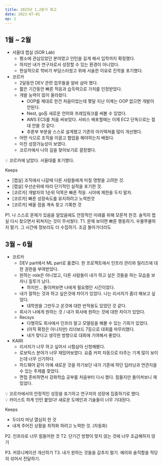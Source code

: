 ```yaml
---
title: 2023년 1,2분기 회고
date: 2023-07-01
ep: 1
---
```


## 1월 ~ 2월

- 서울대 랩실 (SOR Lab)
    - 평소에 관심있었던 분야였고 인턴을 길게 해서 입학까지 확정했다.
    - 하지만 내가 연구자로서 성장할 수 있는 환경이 아니었다.
    - 현실적으로 학비가 부담스러웠고 위에 서술한 이유로 진학을 포기했다.
- 코르카
    - 2달동안 DEV 관련 업무들을 알바 삼아 했다.
    - 짧은 기간동안 빠른 적응과 습득력으로 가치를 인정받았다.
    - 개발 능력이 많이 올라왔다.
        - OOP를 제대로 한건 처음이었는데 몇달 지난 이제는 OOP 없으면 개발이 안된다.
        - Nest, go등 새로운 언어와 프레임워크를 써볼 수 있었다.
        - AWS ECS를 처음 써보았다. 서비스 배포할때는 이제 EC2 단독으로는 절대 안쓸 것 같다.
        - 추론부 부분을 스스로 설계했고 기존의 아키텍쳐를 많이 개선했다.
    - 어떤 식으로 조직을 이끌고 협업을 해야하는지 배웠다.
    - 미친 성장가능성이 보였다.
    - 코르카에서 나의 길을 찾아보기로 결정했다.

<aside>
💡 코르카에 남았다. 서울대를 포기했다.
</aside>

Keeps
- [랩실] 조직에서 나갈때 다른 사람들에게 미칠 영향을 고려한 것.
- [랩실] 우선순위에 따라 단기적인 실적을 포기한 것.
- [코르카] 개발자의 1순위 덕목은 빠른 적응. 시야에 제한을 두지 말자.
- [코르카] 빠른 성장속도를 유지하려고 노력한것
- [코르카] 배울 점을 계속 찾고 기록한 것

P1. 나 스스로 문제가 있음을 알았음에도 안정적인 미래를 위해 모른척 한것. 솔직히 랩실 다시 찾으면서 뒤쳐지는 것이 무서웠다.
T1. 문제 보이면 빠른 행동하기. 우물쭈물하지 말기. 그 시간에 정보라도 더 수집하기. 조금 돌아가더라도 

## 3월 ~ 6월

- 코르카
    - DEV part에서 ML part로 옮겼다. 한 프로젝트에서 인프라 관리와 릴리즈에 대한 권한을 부여받았다.
    - 원하는 role은 아니었고, 다른 사람들이 내가 하고 싶은 것들을 하는 모습을 보자니 질투가 났다.
        - 하지만... 돌이켜보면 나에게 필요했던 시간이었다.
    - 내가 잘하는 것과 하고 싶은것에 차이가 있었다. 나는 리서치가 좀더 해보고 싶었다.
        - 대학원을 그만두고 온것에 대한 반작용도 있었던 것 같다.
    - 회사가 나에게 원하는 것 / 내가 회사에 원하는 것에 대한 차이가 있었다.
    - Recsys
        - 다행히도 회사에서 인프라 말고 모델링을 해볼 수 있는 기회가 있었다.
        - (아직 확정은 아니지만) 리더보드 7등으로 대회를 마무리했다.
        - 내가 맞다고 생각한 방향으로 대회에 기여해서 좋았다.
- KAIRI
    - 리서치가 너무 하고 싶어서 시험삼아 신청해봤다.
    - 로보틱스 분야가 너무 재밌어보였다. 요즘 커피 자동으로 타주는 기계 많이 보이는데 너무 신기하다.
    - 하드웨어 같이 아예 새로운 것을 하기보단 내가 기존에 하던 딥러닝과 연관지을 수 있는 주제를 찾았다.
    - 면접 준비하면서 강화학습 공부를 처음부터 다시 했다. 힘들지만 돌이켜보니 재밌었다.

<aside>
💡 코르카에서의 안정적인 성장을 포기하고 연구자의 성장에 집중하기로 했다.
</aside>

<aside>
💡 카이스트 하계 인턴 붙었다! 새로운 도메인과 기술들이 너무 기대된다.
</aside>

Keeps
- 두더지 마냥 열심히 한 것
- 내게 주어진 상황을 최적화 하려고 노력한 것. (자동화)

P2. 인프라로 너무 힘들어한 것
T2. 단기간 방향이 맞지 않는 것에 너무 조급해하지 않기

P3. 커뮤니케이션 개선하기
T3. 내가 원하는 것들을 감추지 말기. 예의와 솔직함을 적당히 섞어서 전달하기.

